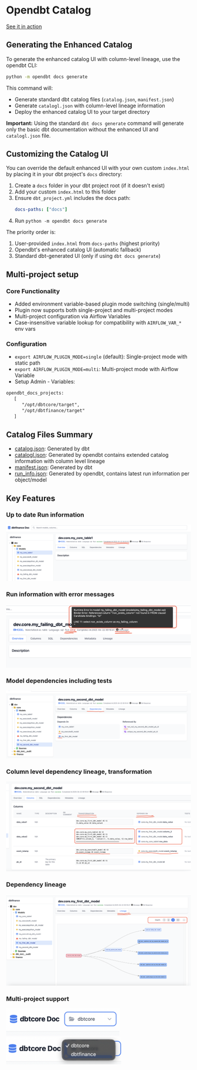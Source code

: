# Opendbt Catalog

[See it in action](https://memiiso.github.io/opendbt/opendbtdocs/)

## Generating the Enhanced Catalog

To generate the enhanced catalog UI with column-level lineage, use the opendbt CLI:

```bash
python -m opendbt docs generate
```

This command will:
- Generate standard dbt catalog files (`catalog.json`, `manifest.json`)
- Generate `catalogl.json` with column-level lineage information
- Deploy the enhanced catalog UI to your target directory

**Important:** Using the standard `dbt docs generate` command will generate only the basic dbt documentation without the enhanced UI and `catalogl.json` file.

## Customizing the Catalog UI

You can override the default enhanced UI with your own custom `index.html` by placing it in your dbt project's `docs` directory:

1. Create a `docs` folder in your dbt project root (if it doesn't exist)
2. Add your custom `index.html` to this folder
3. Ensure `dbt_project.yml` includes the docs path:
   ```yaml
   docs-paths: ["docs"]
   ```
4. Run `python -m opendbt docs generate`

The priority order is:
1. User-provided `index.html` from `docs-paths` (highest priority)
2. Opendbt's enhanced catalog UI (automatic fallback)
3. Standard dbt-generated UI (only if using `dbt docs generate`)

## Multi-project setup

### Core Functionality
   - Added environment variable-based plugin mode switching (single/multi)
   - Plugin now supports both single-project and multi-project modes
   - Multi-project configuration via Airflow Variables
   - Case-insensitive variable lookup for compatibility with `AIRFLOW_VAR_*` env vars

### Configuration
   - `export AIRFLOW_PLUGIN_MODE=single` (default): Single-project mode with static path
   - `export AIRFLOW_PLUGIN_MODE=multi`: Multi-project mode with Airflow Variable
   - Setup Admin - Variables:
   ```
   opendbt_docs_projects: 
      [
         "/opt/dbtcore/target",
         "/opt/dbtfinance/target"
      ]
   ```

## Catalog Files Summary

- [catalog.json](catalog.json): Generated by dbt
- [catalogl.json](catalogl.json): Generated by opendbt contains extended catalog information with column level lineage
- [manifest.json](manifest.json): Generated by dbt
- [run_info.json](run_info.json): Generated by opendbt, contains latest run information per object/model

## Key Features

### Up to date Run information

![docs-run-info.png](assets/docs-run-info.png)

### Run information with error messages

![docs-run-info-error.png](assets/docs-run-info-error.png)

### Model dependencies including tests

![docs-dependencies.png](assets/docs-dependencies.png)

### Column level dependency lineage, transformation

![docs-columns-transformation.png](assets/docs-columns-transformation.png)

### Dependency lineage

![docs-lineage.png](assets/docs-lineage.png)

### Multi-project support

<img src="assets/docs-ui-multiproject.png" height="75">
<img src="assets/docs-ui-multiproject-dropdown.png" height="75">
